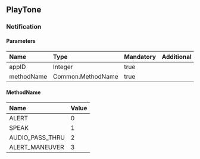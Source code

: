 ## PlayTone

### Notification
#### Parameters
|Name|Type|Mandatory|Additional|Description|
|:---|:---|:--------|:---------|:----------|
|appID|Integer|true|||
|methodName|Common.MethodName|true|||
#### MethodName
|Name|Value|
|:---|:----|
|ALERT|0|
|SPEAK|1|
|AUDIO_PASS_THRU|2|
|ALERT_MANEUVER|3|
